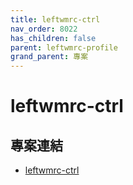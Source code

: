 ```yaml
---
title: leftwmrc-ctrl
nav_order: 8022
has_children: false
parent: leftwmrc-profile
grand_parent: 專案
---
```


# leftwmrc-ctrl


## 專案連結

* [leftwmrc-ctrl](https://github.com/samwhelp/note-about-leftwm/tree/gh-pages/_demo/project/leftwmrc-profile/leftwmrc-ctrl)
